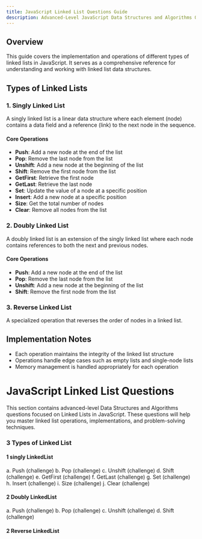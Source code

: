 ```yaml
---
title: JavaScript Linked List Questions Guide
description: Advanced-Level JavaScript Data Structures and Algorithms Questions
---
```


## Overview

This guide covers the implementation and operations of different types of linked lists in JavaScript. It serves as a comprehensive reference for understanding and working with linked list data structures.

## Types of Linked Lists

### 1. Singly Linked List

A singly linked list is a linear data structure where each element (node) contains a data field and a reference (link) to the next node in the sequence.

#### Core Operations

- **Push**: Add a new node at the end of the list
- **Pop**: Remove the last node from the list
- **Unshift**: Add a new node at the beginning of the list
- **Shift**: Remove the first node from the list
- **GetFirst**: Retrieve the first node
- **GetLast**: Retrieve the last node
- **Set**: Update the value of a node at a specific position
- **Insert**: Add a new node at a specific position
- **Size**: Get the total number of nodes
- **Clear**: Remove all nodes from the list

### 2. Doubly Linked List

A doubly linked list is an extension of the singly linked list where each node contains references to both the next and previous nodes.

#### Core Operations

- **Push**: Add a new node at the end of the list
- **Pop**: Remove the last node from the list
- **Unshift**: Add a new node at the beginning of the list
- **Shift**: Remove the first node from the list

### 3. Reverse Linked List

A specialized operation that reverses the order of nodes in a linked list.

## Implementation Notes

- Each operation maintains the integrity of the linked list structure
- Operations handle edge cases such as empty lists and single-node lists
- Memory management is handled appropriately for each operation

# JavaScript Linked List Questions

This section contains advanced-level Data Structures and Algorithms questions focused on Linked Lists in JavaScript. These questions will help you master linked list operations, implementations, and problem-solving techniques.

### 3 Types of Linked List

#### 1 singly LinkedList

a. Push (challenge)
b. Pop (challenge)
c. Unshift (challenge)
d. Shift (challenge)
e. GetFirst (challenge)
f. GetLast (challenge)
g. Set (challenge)
h. Insert (challenge)
i. Size (challenge)
j. Clear (challenge)

#### 2 Doubly LinkedList

a. Push (challenge)
b. Pop (challenge)
c. Unshift (challenge)
d. Shift (challenge)

#### 2 Reverse LinkedList
